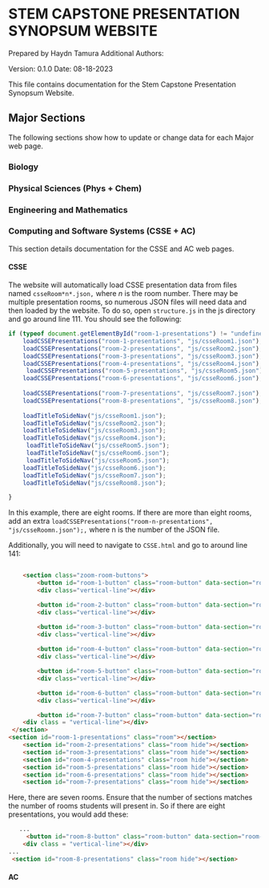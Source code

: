 # STEM CAPSTONE PRESENTATION SYNOPSUM WEBSITE
Prepared by Haydn Tamura
Additional Authors:

Version: 0.1.0
Date: 08-18-2023

This file contains documentation for the Stem Capstone Presentation Synopsum Website. 
 
## Major Sections
The following sections show how to update or change data for each Major web page.
### Biology
### Physical Sciences (Phys + Chem)
### Engineering and Mathematics
### Computing and Software Systems (CSSE + AC)
This section details documentation for the CSSE and AC web pages.
#### CSSE
The website will automatically load CSSE presentation data from files named `csseRoom*n*.json,` where *n* is the room number. There may be multiple presentation rooms, so numerous JSON files will need data and then loaded by the website.
To do so, open `structure.js` in the js directory and go around line 111. You should see the following:
```JavaScript
if (typeof document.getElementById("room-1-presentations") != "undefined") {
    loadCSSEPresentations("room-1-presentations", "js/csseRoom1.json");
    loadCSSEPresentations("room-2-presentations", "js/csseRoom2.json");
    loadCSSEPresentations("room-3-presentations", "js/csseRoom3.json");
    loadCSSEPresentations("room-4-presentations", "js/csseRoom4.json");
     loadCSSEPresentations("room-5-presentations", "js/csseRoom5.json");
    loadCSSEPresentations("room-6-presentations", "js/csseRoom6.json");
    
    loadCSSEPresentations("room-7-presentations", "js/csseRoom7.json"); 
    loadCSSEPresentations("room-8-presentations", "js/csseRoom8.json"); 
    
    loadTitleToSideNav("js/csseRoom1.json");
    loadTitleToSideNav("js/csseRoom2.json");
    loadTitleToSideNav("js/csseRoom3.json");
    loadTitleToSideNav("js/csseRoom4.json");
     loadTitleToSideNav("js/csseRoom5.json");
     loadTitleToSideNav("js/csseRoom6.json");
     loadTitleToSideNav("js/csseRoom5.json");
    loadTitleToSideNav("js/csseRoom6.json");
    loadTitleToSideNav("js/csseRoom7.json"); 
    loadTitleToSideNav("js/csseRoom8.json"); 

}
```
In this example, there are eight rooms. If there are more than eight rooms, add an extra `loadCSSEPresentations("room-n-presentations", "js/csseRoomn.json");,` where n is the number of the JSON file.

Additionally, you will need to navigate to `CSSE.html` and go to around line 141:
```HTML

    <section class="zoom-room-buttons">
        <button id="room-1-button" class="room-button" data-section="room-1-presentations" type="button">UW1 110</button>
        <div class="vertical-line"></div>

        <button id="room-2-button" class="room-button" data-section="room-2-presentations" type="button">UW1 120</button>
        <div class="vertical-line"></div>

        <button id="room-3-button" class="room-button" data-section="room-3-presentations" type="button">UW1 121</button>
        <div class="vertical-line"></div>
        
        <button id="room-4-button" class="room-button" data-section="room-4-presentations" type="button">UW1 202</button>
        <div class="vertical-line"></div>

        <button id="room-5-button" class="room-button" data-section="room-5-presentations" type="button">UW1 210</button>
        <div class="vertical-line"></div>

        <button id="room-6-button" class="room-button" data-section="room-6-presentations" type="button">UW1 220</button>
        <div class="vertical-line"></div>

        <button id="room-7-button" class="room-button" data-section="room-7-presentations" type="button">UW1 221</button>
    <div class = "vertical-line"></div>    
 </section>
<section id="room-1-presentations" class="room"></section>
    <section id="room-2-presentations" class="room hide"></section>
    <section id="room-3-presentations" class="room hide"></section>
    <section id="room-4-presentations" class="room hide"></section>
    <section id="room-5-presentations" class="room hide"></section>
    <section id="room-6-presentations" class="room hide"></section>
    <section id="room-7-presentations" class="room hide"></section>
```
Here, there are seven rooms. Ensure that the number of sections matches the number of rooms students will present in. So if there are eight presentations, you would add these:
```HTML
   ...
     <button id="room-8-button" class="room-button" data-section="room-8-presentations" type="button">UW1 PUT ROOM NUMBER HERE</button>
    <div class = "vertical-line"></div>
...    
 <section id="room-8-presentations" class="room hide"></section>
```

#### AC



